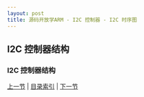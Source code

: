 ```yaml
---
layout: post
title: 源码开放学ARM - I2C 控制器 - I2C 时序图
---
```


## I2C 控制器结构
		
### I2C 控制器结构
	



[上一节](chp15-2.html)  |  [目录索引](../index.html)  |  [下一节](chp15-4.html)
